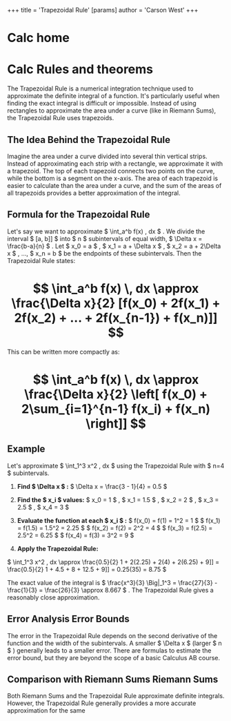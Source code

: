 +++
 title = 'Trapezoidal Rule'
[params]
	author = 'Carson West'
+++
# Calc home
# Calc Rules and theorems
The Trapezoidal Rule is a numerical integration technique used to approximate the definite integral of a function.  It's particularly useful when finding the exact integral is difficult or impossible.  Instead of using rectangles to approximate the area under a curve (like in Riemann Sums), the Trapezoidal Rule uses trapezoids.

## The Idea Behind the Trapezoidal Rule 
Imagine the area under a curve divided into several thin vertical strips. Instead of approximating each strip with a rectangle, we approximate it with a trapezoid.  The top of each trapezoid connects two points on the curve, while the bottom is a segment on the x-axis. The area of each trapezoid is easier to calculate than the area under a curve, and the sum of the areas of all trapezoids provides a better approximation of the integral.

## Formula for the Trapezoidal Rule 
Let's say we want to approximate  $ \int_a^b f(x) \, dx $ . We divide the interval  $ [a, b]] $  into  $ n $  subintervals of equal width,  $ \Delta x = \frac{b-a}{n} $ . Let  $ x_0 = a $ ,  $ x_1 = a + \Delta x $ ,  $ x_2 = a + 2\Delta x $ , ...,  $ x_n = b $  be the endpoints of these subintervals.  Then the Trapezoidal Rule states:

#  $$ \int_a^b f(x) \, dx \approx \frac{\Delta x}{2} [f(x_0) + 2f(x_1) + 2f(x_2) + ... + 2f(x_{n-1}) + f(x_n)]] $$  
This can be written more compactly as:
#  $$ \int_a^b f(x) \, dx \approx \frac{\Delta x}{2} \left[ f(x_0) + 2\sum_{i=1}^{n-1} f(x_i) + f(x_n) \right]] $$  
## Example

Let's approximate  $ \int_1^3 x^2 \, dx $  using the Trapezoidal Rule with  $ n=4 $  subintervals.

1. **Find  $ \Delta x $ :**  $ \Delta x = \frac{3 - 1}{4} = 0.5 $ 

2. **Find the  $ x_i $  values:**  $ x_0 = 1 $ ,  $ x_1 = 1.5 $ ,  $ x_2 = 2 $ ,  $ x_3 = 2.5 $ ,  $ x_4 = 3 $ 

3. **Evaluate the function at each  $ x_i $ :**
    $ f(x_0) = f(1) = 1^2 = 1 $ 
    $ f(x_1) = f(1.5) = 1.5^2 = 2.25 $ 
    $ f(x_2) = f(2) = 2^2 = 4 $ 
    $ f(x_3) = f(2.5) = 2.5^2 = 6.25 $ 
    $ f(x_4) = f(3) = 3^2 = 9 $ 

4. **Apply the Trapezoidal Rule:**

 $ \int_1^3 x^2 \, dx \approx \frac{0.5}{2} 1 + 2(2.25) + 2(4) + 2(6.25) + 9]] = \frac{0.5}{2} 1 + 4.5 + 8 + 12.5 + 9]] = 0.25(35) = 8.75 $ 

The exact value of the integral is  $ \frac{x^3}{3} \Big|_1^3 = \frac{27}{3} - \frac{1}{3} = \frac{26}{3} \approx 8.667 $ .  The Trapezoidal Rule gives a reasonably close approximation.


## Error Analysis Error Bounds

The error in the Trapezoidal Rule depends on the second derivative of the function and the width of the subintervals. A smaller  $ \Delta x $  (larger  $ n $ ) generally leads to a smaller error.  There are formulas to estimate the error bound, but they are beyond the scope of a basic Calculus AB course.

## Comparison with Riemann Sums Riemann Sums

Both Riemann Sums and the Trapezoidal Rule approximate definite integrals. However, the Trapezoidal Rule generally provides a more accurate approximation for the same